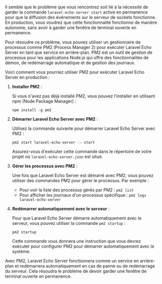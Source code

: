 Il semble que le problème que vous rencontrez soit lié à la nécessité de garder la commande `laravel-echo-server start` active en permanence pour que la diffusion des événements sur le serveur de sockets fonctionne. En production, vous voudrez que cette fonctionnalité fonctionne de manière autonome, sans avoir à garder une fenêtre de terminal ouverte en permanence.

Pour résoudre ce problème, vous pouvez utiliser un gestionnaire de processus comme PM2 (Process Manager 2) pour exécuter Laravel Echo Server en tant que service en arrière-plan. PM2 est un outil de gestion de processus pour les applications Node.js qui offre des fonctionnalités de démon, de redémarrage automatique et de gestion des journaux.

Voici comment vous pourriez utiliser PM2 pour exécuter Laravel Echo Server en production :

1. **Installer PM2** :

   Si vous n'avez pas déjà installé PM2, vous pouvez l'installer en utilisant npm (Node Package Manager) :

   ```
   npm install -g pm2
   ```

2. **Démarrer Laravel Echo Server avec PM2** :

   Utilisez la commande suivante pour démarrer Laravel Echo Server avec PM2 :

   ```
   pm2 start laravel-echo-server -- start
   ```

   Assurez-vous d'exécuter cette commande dans le répertoire de votre projet où `laravel-echo-server.json` est situé.

3. **Gérer les processus avec PM2** :

   Une fois que Laravel Echo Server est démarré avec PM2, vous pouvez utiliser des commandes PM2 pour gérer le processus. Par exemple :

   - Pour voir la liste des processus gérés par PM2 : `pm2 list`
   - Pour afficher les journaux d'un processus spécifique : `pm2 logs laravel-echo-server`

4. **Redémarrer automatiquement avec le serveur** :

   Pour que Laravel Echo Server démarre automatiquement avec le serveur, vous pouvez utiliser la commande `pm2 startup` :

   ```
   pm2 startup
   ```

   Cette commande vous donnera une instruction que vous devrez exécuter pour configurer PM2 pour démarrer automatiquement avec le système.

Avec PM2, Laravel Echo Server fonctionnera comme un service en arrière-plan et redémarrera automatiquement en cas de panne ou de redémarrage du serveur. Cela résoudra le problème de devoir garder une fenêtre de terminal ouverte en permanence.
